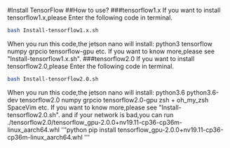 #Install TensorFlow
##How to use?
###tensorflow1.x
If you want to install tensorflow1.x,please Enter the following code in terminal.
```Bash
bash Install-tensorflow1.x.sh
```
When you run this code,the jetson nano will install:
python3
tensorflow
numpy
grpcio
tensorflow-gpu
etc.
If you want to know more,please see "Install-tensorflow1.x.sh".
###tensorflow2.0
If you want to install tensorflow2.0,please Enter the following code in terminal.
```Bash
bash Install-tensorflow2.0.sh
```
When you run this code,the jetson nano will install:
python3.6
python3.6-dev
tensorflow2.0
numpy
grpcio
tensorflow2.0-gpu
zsh + oh_my_zsh 
SpaceVim
etc.
If you want to know more,please see "Install-tensorflow2.0.sh".
and if your network is bad,you can run ./tensorflow2.0/tensorflow_gpu-2.0.0+nv19.11-cp36-cp36m-linux_aarch64.whl
'''python
pip install tensorflow_gpu-2.0.0+nv19.11-cp36-cp36m-linux_aarch64.whl
'''
